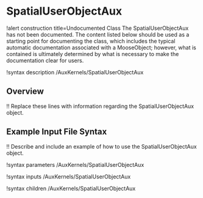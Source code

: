 # SpatialUserObjectAux

!alert construction title=Undocumented Class
The SpatialUserObjectAux has not been documented. The content listed below should be used as a starting point for
documenting the class, which includes the typical automatic documentation associated with a
MooseObject; however, what is contained is ultimately determined by what is necessary to make the
documentation clear for users.

!syntax description /AuxKernels/SpatialUserObjectAux

## Overview

!! Replace these lines with information regarding the SpatialUserObjectAux object.

## Example Input File Syntax

!! Describe and include an example of how to use the SpatialUserObjectAux object.

!syntax parameters /AuxKernels/SpatialUserObjectAux

!syntax inputs /AuxKernels/SpatialUserObjectAux

!syntax children /AuxKernels/SpatialUserObjectAux
